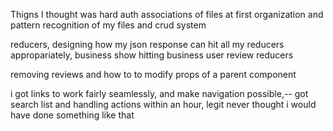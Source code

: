 Thigns I thought was hard
auth
associations of files at first
organization and pattern recognition of my files and crud system

reducers,
designing how my json response can hit all my reducers appropariately,
business show hitting business user review reducers

removing reviews and how to to modify props of a parent component

i got links to work fairly seamlessly, and make navigation possible,--
got search list and handling actions within an hour, legit never thought
i would have done something like that
